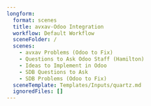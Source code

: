 ```yaml
---
longform:
  format: scenes
  title: avxav-Odoo Integration
  workflow: Default Workflow
  sceneFolder: /
  scenes:
    - avxav Problems (Odoo to Fix)
    - Questions to Ask Odoo Staff (Hamilton)
    - Ideas to Implement in Odoo
    - SDB Questions to Ask
    - SDB Problems (Odoo to Fix)
  sceneTemplate: Templates/Inputs/quartz.md
  ignoredFiles: []
---
```

